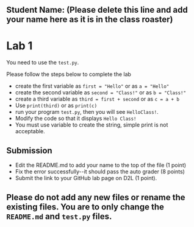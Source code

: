 ## Student Name: (Please delete this line and add your name here as it is in the class roaster)
# Lab 1

You need to use the `test.py`.

Please follow the steps below to complete the lab

- create the first variable as `first = "Hello"` or as `a = "Hello"`
- create the second variable as `second = "Class!"` or as `b = "Class!"`
- create a third variable as `third = first + second` or as `c = a + b`
- Use `print(third)` or as `print(c)` 
- run your program `test.py`, then you will see `HelloClass!`.
- Modify the code so that it displays `Hello Class!`
- You must use variable to create the string, simple print is not acceptable. 

## Submission

- Edit the README.md to add your name to the top of the file (1 point)
- Fix the error successfully--it should pass the auto grader (8 points)
- Submit the link to your GitHub lab page on D2L (1 point). 

## Please do not add any new files or rename the existing files. You are to only change the `README.md` and `test.py` files.
